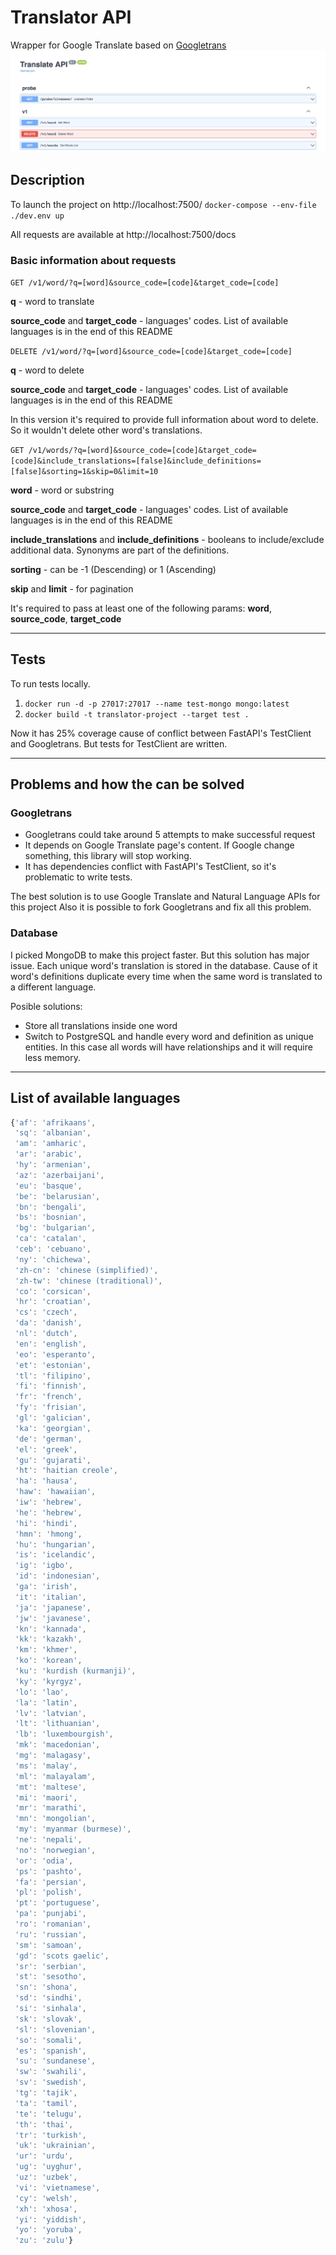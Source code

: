 # Translator API
Wrapper for Google Translate based on [Googletrans](https://github.com/ssut/py-googletrans)
<img src="screen.png">

## Description
To launch the project on http://localhost:7500/
`docker-compose --env-file ./dev.env up`

All requests are available at http://localhost:7500/docs

### Basic information about requests

```GET /v1/word/?q=[word]&source_code=[code]&target_code=[code]```

**q** - word to translate

**source_code** and **target_code** - languages' codes. List of available languages is in the end of this README


```DELETE /v1/word/?q=[word]&source_code=[code]&target_code=[code]```

**q** - word to delete

**source_code** and **target_code** - languages' codes. List of available languages is in the end of this README


In this version it's required to provide full information about word to delete. So it wouldn't delete  other word's translations.


```GET /v1/words/?q=[word]&source_code=[code]&target_code=[code]&include_translations=[false]&include_definitions=[false]&sorting=1&skip=0&limit=10```

**word** -  word or substring

**source_code** and **target_code** - languages' codes. List of available languages is in the end of this README

**include_translations** and **include_definitions** - booleans to include/exclude additional data. Synonyms are part of the definitions.

**sorting** - can be -1 (Descending) or 1 (Ascending)

**skip** and **limit** - for pagination


It's required to pass at least one of the following params: **word**, **source_code**, **target_code**

---

## Tests
To run tests locally.
1. `docker run -d -p 27017:27017 --name test-mongo mongo:latest`
2. `docker build -t translator-project --target test .`

Now it has 25% coverage cause of conflict between FastAPI's TestClient and Googletrans. But tests for TestClient are written.

---

## Problems and how the can be solved

### Googletrans
- Googletrans could take around 5 attempts to make successful request
- It depends on Google Translate page's content. If Google change something, this library will stop working.
- It has dependencies conflict with FastAPI's TestClient, so it's problematic to write tests.

The best solution is to use Google Translate and Natural Language APIs for this project
Also it is possible to fork Googletrans and fix all this problem.


### Database
I picked MongoDB to make this project faster. But this solution has major issue. Each unique word's translation is stored in the database. Cause of it word's definitions duplicate every time when the same word is translated to a different language.

Posible solutions:
- Store all translations inside one word
- Switch to PostgreSQL and handle every word and definition as unique entities. In this case all words will have relationships and it will require less memory.

---

## List of available languages
```javascript
{'af': 'afrikaans',
 'sq': 'albanian',
 'am': 'amharic',
 'ar': 'arabic',
 'hy': 'armenian',
 'az': 'azerbaijani',
 'eu': 'basque',
 'be': 'belarusian',
 'bn': 'bengali',
 'bs': 'bosnian',
 'bg': 'bulgarian',
 'ca': 'catalan',
 'ceb': 'cebuano',
 'ny': 'chichewa',
 'zh-cn': 'chinese (simplified)',
 'zh-tw': 'chinese (traditional)',
 'co': 'corsican',
 'hr': 'croatian',
 'cs': 'czech',
 'da': 'danish',
 'nl': 'dutch',
 'en': 'english',
 'eo': 'esperanto',
 'et': 'estonian',
 'tl': 'filipino',
 'fi': 'finnish',
 'fr': 'french',
 'fy': 'frisian',
 'gl': 'galician',
 'ka': 'georgian',
 'de': 'german',
 'el': 'greek',
 'gu': 'gujarati',
 'ht': 'haitian creole',
 'ha': 'hausa',
 'haw': 'hawaiian',
 'iw': 'hebrew',
 'he': 'hebrew',
 'hi': 'hindi',
 'hmn': 'hmong',
 'hu': 'hungarian',
 'is': 'icelandic',
 'ig': 'igbo',
 'id': 'indonesian',
 'ga': 'irish',
 'it': 'italian',
 'ja': 'japanese',
 'jw': 'javanese',
 'kn': 'kannada',
 'kk': 'kazakh',
 'km': 'khmer',
 'ko': 'korean',
 'ku': 'kurdish (kurmanji)',
 'ky': 'kyrgyz',
 'lo': 'lao',
 'la': 'latin',
 'lv': 'latvian',
 'lt': 'lithuanian',
 'lb': 'luxembourgish',
 'mk': 'macedonian',
 'mg': 'malagasy',
 'ms': 'malay',
 'ml': 'malayalam',
 'mt': 'maltese',
 'mi': 'maori',
 'mr': 'marathi',
 'mn': 'mongolian',
 'my': 'myanmar (burmese)',
 'ne': 'nepali',
 'no': 'norwegian',
 'or': 'odia',
 'ps': 'pashto',
 'fa': 'persian',
 'pl': 'polish',
 'pt': 'portuguese',
 'pa': 'punjabi',
 'ro': 'romanian',
 'ru': 'russian',
 'sm': 'samoan',
 'gd': 'scots gaelic',
 'sr': 'serbian',
 'st': 'sesotho',
 'sn': 'shona',
 'sd': 'sindhi',
 'si': 'sinhala',
 'sk': 'slovak',
 'sl': 'slovenian',
 'so': 'somali',
 'es': 'spanish',
 'su': 'sundanese',
 'sw': 'swahili',
 'sv': 'swedish',
 'tg': 'tajik',
 'ta': 'tamil',
 'te': 'telugu',
 'th': 'thai',
 'tr': 'turkish',
 'uk': 'ukrainian',
 'ur': 'urdu',
 'ug': 'uyghur',
 'uz': 'uzbek',
 'vi': 'vietnamese',
 'cy': 'welsh',
 'xh': 'xhosa',
 'yi': 'yiddish',
 'yo': 'yoruba',
 'zu': 'zulu'}
```
